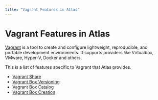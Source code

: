 ```yaml
---
title: "Vagrant Features in Atlas"
---
```


# Vagrant Features in Atlas

[Vagrant](https://vagrantup.com) is a tool to create and configure lightweight, reproducible, and portable development
environments. It supports providers like Virtualbox, VMware, Hyper-V, Docker and others.

This is a list of features specific to Vagrant
that Atlas provides.

- [Vagrant Share](/help/vagrant/shares)
- [Vagrant Box Versioning](/help/vagrant/boxes/lifecycle)
- [Vagrant Box Catalog](/help/vagrant/boxes/catalog)
- [Vagrant Box Creation](/help/vagrant/boxes/create)
